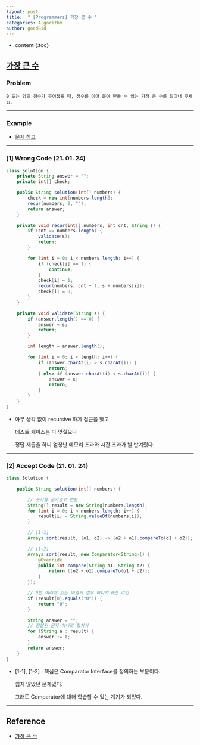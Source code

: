 ```yaml
---
layout: post
title:  " [Programmers] 가장 큰 수 "
categories: Algorithm
author: goodGid
---
```

* content
{:toc}

## [가장 큰 수](https://programmers.co.kr/learn/courses/30/lessons/42746)

### Problem

```
0 또는 양의 정수가 주어졌을 때, 정수를 이어 붙여 만들 수 있는 가장 큰 수를 알아내 주세요.
```





---

### Example

* [문제 참고](https://programmers.co.kr/learn/courses/30/lessons/42746)

---

### [1] Wrong Code (21. 01. 24)

``` java
class Solution {
    private String answer = "";
    private int[] check;

    public String solution(int[] numbers) {
        check = new int[numbers.length];
        recur(numbers, 0, "");
        return answer;
    }

    private void recur(int[] numbers, int cnt, String s) {
        if (cnt == numbers.length) {
            validate(s);
            return;
        }

        for (int i = 0; i < numbers.length; i++) {
            if (check[i] == 1) {
                continue;
            }
            check[i] = 1;
            recur(numbers, cnt + 1, s + numbers[i]);
            check[i] = 0;
        }
    }

    private void validate(String s) {
        if (answer.length() == 0) {
            answer = s;
            return;
        }

        int length = answer.length();

        for (int i = 0; i < length; i++) {
            if (answer.charAt(i) > s.charAt(i)) {
                return;
            } else if (answer.charAt(i) < s.charAt(i)) {
                answer = s;
                return;
            }
        }
    }
}
```

* 아무 생각 없이 recursive 하게 접근을 했고 

  테스트 케이스는 다 맞췄으나

  정답 제출을 하니 엄청난 메모리 초과와 시간 초과가 날 반겨줬다.

---


### [2] Accept Code (21. 01. 24)

``` java
class Solution {

    public String solution(int[] numbers) {

        // 숫자를 문자열로 변환
        String[] result = new String[numbers.length];
        for (int i = 0; i < numbers.length; i++) {
            result[i] = String.valueOf(numbers[i]);
        }

        // [1-1]
        Arrays.sort(result, (o1, o2) -> (o2 + o1).compareTo(o1 + o2));

        // [1-2]
        Arrays.sort(result, new Comparator<String>() {
            @Override
            public int compare(String o1, String o2) {
                return ((o2 + o1).compareTo(o1 + o2));
            }
        });

        // 0만 여러개 있는 배열의 경우 하나의 0만 리턴
        if (result[0].equals("0")) {
            return "0";
        }

        String answer = "";
        // 정렬된 문자 하나로 합치기
        for (String a : result) {
            answer += a;
        }
        return answer;
    }
}
```

* [1-1], [1-2] : 핵심은 Comparator Interface를 정의하는 부분이다.

  쉽지 않았던 문제였다.

  그래도 Comparator에 대해 학습할 수 있는 계기가 되었다.


---

## Reference

* [가장 큰 수](https://programmers.co.kr/learn/courses/30/lessons/42746)